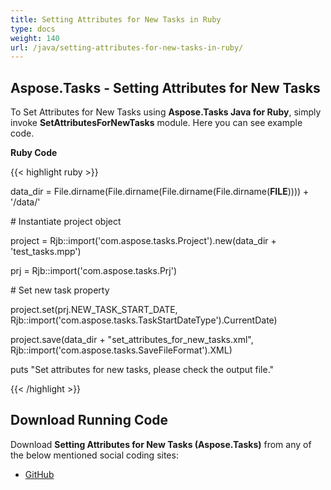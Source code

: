 ```yaml
---
title: Setting Attributes for New Tasks in Ruby
type: docs
weight: 140
url: /java/setting-attributes-for-new-tasks-in-ruby/
---
```


## **Aspose.Tasks - Setting Attributes for New Tasks**
To Set Attributes for New Tasks using **Aspose.Tasks Java for Ruby**, simply invoke **SetAttributesForNewTasks** module. Here you can see example code.

**Ruby Code**

{{< highlight ruby >}}

 data_dir = File.dirname(File.dirname(File.dirname(File.dirname(__FILE__)))) + '/data/'



\# Instantiate project object

project = Rjb::import('com.aspose.tasks.Project').new(data_dir + 'test_tasks.mpp')

prj = Rjb::import('com.aspose.tasks.Prj')

\# Set new task property

project.set(prj.NEW_TASK_START_DATE, Rjb::import('com.aspose.tasks.TaskStartDateType').CurrentDate)

project.save(data_dir + "set_attributes_for_new_tasks.xml", Rjb::import('com.aspose.tasks.SaveFileFormat').XML)

puts "Set attributes for new tasks, please check the output file."

{{< /highlight >}}
## **Download Running Code**
Download **Setting Attributes for New Tasks (Aspose.Tasks)** from any of the below mentioned social coding sites:

- [GitHub](https://github.com/aspose-tasks/Aspose.Tasks-for-Java/blob/master/Plugins/Aspose_Tasks_Java_for_Ruby/lib/asposetasksjava/Projects/setattributesfornewtasks.rb)
